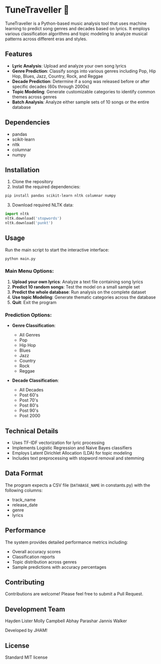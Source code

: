 # TuneTraveller 🎵

TuneTraveller is a Python-based music analysis tool that uses machine learning to predict song genres and decades based on lyrics. It employs various classification algorithms and topic modeling to analyze musical patterns across different eras and styles.

## Features

- **Lyric Analysis**: Upload and analyze your own song lyrics
- **Genre Prediction**: Classify songs into various genres including Pop, Hip Hop, Blues, Jazz, Country, Rock, and Reggae
- **Decade Prediction**: Determine if a song was released before or after specific decades (60s through 2000s)
- **Topic Modeling**: Generate customizable categories to identify common themes across genres
- **Batch Analysis**: Analyze either sample sets of 10 songs or the entire database

## Dependencies

- pandas
- scikit-learn
- nltk
- columnar
- numpy

## Installation

1. Clone the repository
2. Install the required dependencies:

```bash
pip install pandas scikit-learn nltk columnar numpy
```

3. Download required NLTK data:

```python
import nltk
nltk.download('stopwords')
nltk.download('punkt')
```

## Usage

Run the main script to start the interactive interface:

```bash
python main.py
```

### Main Menu Options:

1. **Upload your own lyrics**: Analyze a text file containing song lyrics
2. **Predict 10 random songs**: Test the model on a small sample set
3. **Predict the whole database**: Run analysis on the complete dataset
4. **Use topic Modeling**: Generate thematic categories across the database
5. **Quit**: Exit the program

### Prediction Options:

- **Genre Classification**:

  - All Genres
  - Pop
  - Hip Hop
  - Blues
  - Jazz
  - Country
  - Rock
  - Reggae

- **Decade Classification**:
  - All Decades
  - Post 60's
  - Post 70's
  - Post 80's
  - Post 90's
  - Post 2000

## Technical Details

- Uses TF-IDF vectorization for lyric processing
- Implements Logistic Regression and Naive Bayes classifiers
- Employs Latent Dirichlet Allocation (LDA) for topic modeling
- Includes text preprocessing with stopword removal and stemming

## Data Format

The program expects a CSV file (`DATABASE_NAME` in constants.py) with the following columns:

- track_name
- release_date
- genre
- lyrics

## Performance

The system provides detailed performance metrics including:

- Overall accuracy scores
- Classification reports
- Topic distribution across genres
- Sample predictions with accuracy percentages

## Contributing

Contributions are welcome! Please feel free to submit a Pull Request.

## Development Team

Hayden Lister
Molly Campbell
Abhay Parashar
Jannis Walker

Developed by JHAM!

## License

Standard MIT license
